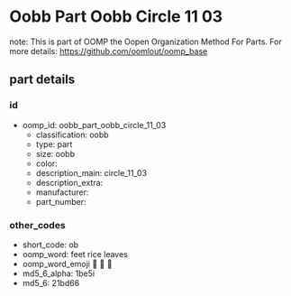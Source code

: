 # Oobb Part Oobb Circle 11 03  

note: This is part of OOMP the Oopen Organization Method For Parts. For more details: https://github.com/oomlout/oomp_base

##  part details





### id
* oomp_id: oobb_part_oobb_circle_11_03
  * classification: oobb
  * type: part
  * size: oobb
  * color: 
  * description_main: circle_11_03
  * description_extra: 
  * manufacturer: 
  * part_number: 

### other_codes
* short_code: ob
* oomp_word: feet rice leaves
* oomp_word_emoji :feet: :rice: :leaves:
* md5_6_alpha: 1be5i
* md5_6: 21bd66
